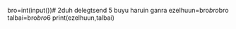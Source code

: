 bro=int(input())# 2duh delegtsend 5 buyu haruin ganra
ezelhuun=bro*bro*bro
talbai=bro*bro*6
print(ezelhuun,talbai)
